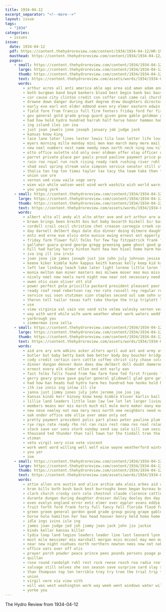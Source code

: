 ```yaml
---
title: 1934-04-12
excerpt_separator: "<!--more-->"
layout: issue
tags:
  - "1934"
categories:
  - issues
issue:
  date: 1934-04-12
  pdf: https://content.thehydroreview.com/content/1934/1934-04-12/HR-1934-04-12.pdf
  masthead: https://content.thehydroreview.com/content/1934/1934-04-12/masthead/HR-1934-04-12.jpg
  pages:
    - small: https://content.thehydroreview.com/content/1934/1934-04-12/small/HR-1934-04-12-01.jpg
      large: https://content.thehydroreview.com/content/1934/1934-04-12/large/HR-1934-04-12-01.jpg
      thumb: https://content.thehydroreview.com/content/1934/1934-04-12/thumbnails/HR-1934-04-12-01.jpg
      text: https://content.thehydroreview.com/assets/words/1934/1934-04-12/HR-1934-04-12-01.txt
      words:
        - arthur acres all anti america able ago area aid aman adam and american are archie ata ana agent april
        - both burgman band boyd bankers blood best begin bank bei bass buys but began busch big buy begun banks ber bet bands bush boschert bel bassler brother bus been buyers bennett bridges brought bridge base box boys business bonds
        - cor cause city clinton credit con coffer cash came cal church case constable college channel cake caddo clark close come cun clever carmen court carl christian can cecil crawford car calvin campbell center clerk class colorado county chief company
        - drowne down danger during duet degree drew daughters director dear desire die december del day dale drum deck daughter
        - early eve earl ent elder edmond even ery elmer eastern edwin eng enid enter emery every
        - field fore from francis full firm fenters friday ford for first fenter found fort fron franko fearing former farms faithful flood fer folks farm
        - gov general gold grade group guard given gone gable goldman governor garden good grower gan geary guns ground
        - had how hold hydro hundred harrah half horse honor hammon home hall horn has hae house hands hidden held homes homa happy herford husband hint harold henry him heaton
        - ing island iles ion ina
        - just joan jewels jone joseph january job judge jack
        - kansas know king
        - lace lane later lines lester lewis lila loan letter life louise lette little linn long large liberty ludwig lady lighter land lit last lay
        - myers morning mille monday mini men man march many mere mail market mae much mound members matter more moment may mon made music mal manser mary massey miss mckee miller
        - new neel numbers nest name needy news north neck ning now niles noon night not
        - otto office oulette old only over oldman offer olay officer ore
        - parrot private place per pauls proud pauline payment price public part pretty points plant person par present pay people percy posse pitzer piece pow police
        - rain roo royal run rock rising ready rank rushing river ruhl reach range reading
        - shad soul spring stream sale simpson service senator still states she seven sam said sedan sweet saturday schools sen second slain son swim swam shows station special spies small show sem sou stephenson solo scott story struck soon school smith seen supper south state see such saving selling sunday
        - thalia ten top ton times taylor tax tacy tha team take then tie thay telling thu than torrent the tri tei toward thi town thing them trees takes till ties too taken
        - union use ure
        - vernon ved view vaile voge very
        - wien win while watson west wind work washita wish world warning williams waste walk water white went week weeks was weck way worl wen will wilson wells wayne wheat waller worst war well weatherford with
        - you young york
    - small: https://content.thehydroreview.com/content/1934/1934-04-12/small/HR-1934-04-12-02.jpg
      large: https://content.thehydroreview.com/content/1934/1934-04-12/large/HR-1934-04-12-02.jpg
      thumb: https://content.thehydroreview.com/content/1934/1934-04-12/thumbnails/HR-1934-04-12-02.jpg
      text: https://content.thehydroreview.com/assets/words/1934/1934-04-12/HR-1934-04-12-02.txt
      words:
        - albert alta all andy alt alto atter ave and art arthur are aid alma april ach ask amon allen ana aileen almeda
        - brown brings been brecht bos but baby bozarth bickell bir barnes bowels bob bennie bear bushman best ballard boschert binger ball burl boy burkhalter barber better bar bill basel business buddy ber brewer bee
        - cordell crail cecil christine chet creason carnegie creek cox colony clark claude crawford cloud cat clinton calhoun company clifton county carl choice college clarence cost can clerk city child chief claud coble cheap craig
        - day darnell delbert days dale dio dinner doing ditmore daughter doris during dooley delor daughters din doctor dose doy double does danger dick die
        - entz end erne eve elvis ente eunice ewing ernest ent epperly every ellen elk edna enter emery easter eva earl
        - friday farm flower full folks for few fay fitzpatrick frank first feast fancher fleenor fred flansburg fast frans friends fine from fry foss
        - gallaher guara grand george gregg greening game ghost good gotebo graham green ground gilmore glee gundy geary garden gordon going goodfellow gene gar glad gable
        - hill had harley harry hinton hunt hea hen hisel home harm house heidebrecht her henry hammons herndon hardware hom hydro hot hart herman has hei
        - iva ing ill ina irvin
        - joan jone jim james joseph just joe john july johnson jessie jones
        - keene kiker kimble kuhn kappus keith kansas kelly keep kid krehbiel kinds
        - left lee lindsay leach lake later light lorene little loren label likely louie laxa louise last leoni lemon lay lal leon lone lately let lehman letter lane
        - monia melton man miner masters moi milwee moser mas mus miss match march more mount maud marion maxson murray morning most many mower maxton mir marie miller mabel mia mond monday mae mis med mckee men made mel model marge much
        - nicely neel new neels nard night now near not necessary need niehues news nannie nees
        - owen otis oien oliver ott old
        - power perfect pole priscilla packard president pleasant poor press pent pica per public pie parent pullen pitzer present past phoenix port potts pete porn
        - ready roof read robertson ray ren rate russell rey regular running ruth rockhold ralph rober recker ranch robbins royal ringler richardson rakes reva riggs roy raymond rowland rust ret real
        - service sui soon stutzman sion staples second sul sam sohn sylvester step she stambaugh see stange sito safe school sturgill supper snyder standing saturday snow sutton strong strain sharry side set solo senna street silas salyers star sid sua suit surprise sparks sunday son sisson sat south smith stanley scott start sunda sons seeds salyer simpson speaker shelton sun slagell
        - theron tell tailor texas taft take thorpe the trip triplett test than tha thomas thys too till tickel ties thi tooman times track trowel
        - use
        - view virginia val vain von vand vite velma valesky vernon vern van
        - way with word while wife warm weather wheat work waters weddle want weatherford walker will west worley walter week williams weak wilson wildman wright was wear well watson went
        - yarbrough you
        - zimmerman zina zella
    - small: https://content.thehydroreview.com/content/1934/1934-04-12/small/HR-1934-04-12-03.jpg
      large: https://content.thehydroreview.com/content/1934/1934-04-12/large/HR-1934-04-12-03.jpg
      thumb: https://content.thehydroreview.com/content/1934/1934-04-12/thumbnails/HR-1934-04-12-03.jpg
      text: https://content.thehydroreview.com/assets/words/1934/1934-04-12/HR-1934-04-12-03.txt
      words:
        - aid are ary arm adkins acker alters april aud ast and army ave aim all area adams adi
        - butler but baby betty bank bem better body boy boucher bridgeport bryan bigger bobby buy bonds barnett bolish business bonis back bough bill binger brings been big bunday buria bayer bond bee banks bright blank both
        - cody credit certain corn cattle coffee christ city chase colo corp cry charles congress cong canute can comes callin covington con clinton channell custer cross cash
        - dinner dungan denver dunn does dow delbert doll doubt dameron daughter day done down dun downing don demand during dent days deming deremer
        - ernest every elk elmer ellen end ent early ean
        - fast folks falls found from few farm fone fed first friends fear friday free for fort fearing fly fer fritz favor
        - gerry geary grave gave gaylor general glidewell glad gare getting gist guest gamble good gon gust governor goin
        - had how han heads hud hydro harm hes hundred hoe henke hold hopkins harry house henry hung hinton heart hueston has held hie homestead herbert hort him hume hut her hould ham home
        - ith ise innis ing inlow ill ile
        - janna just jimmy jones july john jerome joe joo jay
        - kansas kinds kerr kinsey know keep kimble kluver karlin kail
        - lillie land leaders little loan law lee lot let larger living large leis lowe look last life lloyd long learn losing like left
        - members means mor mis march much mil mule more maker many made margaret mayo munch money major mcavoy mose monday mage may mound messimer med man miss miller mon mille market max mules
        - new nese neeley not nea nery ness north nee neighbors need now nims news night nite
        - oak onder office ode ollie over oman only oot
        - pretty payment president polis part pleas peter pauline plum pitzer place pay phillip petit prayer paper per
        - rye rays rate ready rho rol ran rain rest roma res real roland rasa rut rand rai run rolls reber role roosevelt rule ray
        - stock save ser sons stork sunday send say sale sill sum session scot screen sheffer stockton smith salle schools schule sedan show spade sells school she service stater see sell states scott sees stewart stange son surplus salary sun standard summer stamp sand such saturday spohn stephenson sermon snow
        - thousand ted thunder than tall town tar tho tindall tran tha tell touch thomas taylor then tol tobe tow too thea teacher them the tock tes tax top throw treas toward tary take
        - utzman
        - veto virgil very vise vote vincent
        - work went word willing well wolf wise wayne weatherford winter week williams weak was woodman wages wil weeks with watson wes will way write washington west wife whitchurch
        - you yer
        - zoe
    - small: https://content.thehydroreview.com/content/1934/1934-04-12/small/HR-1934-04-12-04.jpg
      large: https://content.thehydroreview.com/content/1934/1934-04-12/large/HR-1934-04-12-04.jpg
      thumb: https://content.thehydroreview.com/content/1934/1934-04-12/thumbnails/HR-1934-04-12-04.jpg
      text: https://content.thehydroreview.com/assets/words/1934/1934-04-12/HR-1934-04-12-04.txt
      words:
        - attie allon are austin and alice archie ada alois arbes aid aller albertina arm all april alma arthur
        - bran bills both bush back best burroughs been began bureau burnett broadway bunch barrow bandy better bride battle bill birth beans bixler boy boots bishop brady baby but bradley barrows belle bond bailey
        - clark church crosby corn cole chestnut claude clarence cattle confer crosswhite cordell call cold count came cake city campbell cottage cal cream crissman calvin coffee congress che collie cheese crawford cobb clyde chester christine cooper cash can child charles cost court cecil
        - durante dungan during daughter dresser dalley dooley don day down december dorothy david dill dinner death
        - even evelyn england error entz elmer ever eppler evans eddie eva every east ernest end
        - fruit forth ford frank forty full fancy fell florida flood former farm friend froese fost fares front frances few found friends fort foot flesh felton farmer free fam fred friday for floor first fresh from
        - green groom general gordon good grade group going grape gable gun garden gallon given gave grover george
        - horse hole hamilton her has head hoover henry held homa home hany herbert hand hart horn harvey hollywood harding heineman harlow hammon honor high had house hafer hen holes holding ham homer heger hydro hatfield
        - idle ings ivins isle ing
        - james joan judge jed joh jimmy jean jack john jio jackie
        - kinds kellar kansas killer
        - lydia loop land legion leaders leader line last leonard lynn longer lasley league large lee lewis lloyd live let lower lines lady lard lane luing left
        - most mile messimer mis marshall morgan miss mccool may men male maxwell meats marvin milk made middle morning madge many monday miles mckee money march miller mat
        - near new night niehues north northern newton nees now not noblett neighbors nee news
        - office oats over off otis
        - prayer porch powder peace prince pees pounds persons poage perry present post public police pearl process peaches pure pat place pickles pancake patterson pears pump per page pitzer pork prise
        - quillan
        - rose round randolph ruhl rest rock reese rosch roa radio roof richmond roy rader red royal reynolds robson reba roberts road reber roads
        - salvage still selves she son season save surprise sard slay sow september sugar sunday ship stick shower stallion stormy south scott shield sparks spring show states soon sleep schools said such soap struck sur saturday sour sorrel smith side size stockton salad sun
        - than thompson top ten terrible trey try tree the trial trip thurs truly them taken tie tol tone then toward taylor
        - union
        - virgil vere via view vith
        - will was west washington work way week went windows water william white weight wave window wil weiner won western weeks walls wilma weather weatherford works with while want
        - yorke you
---
```


The Hydro Review from 1934-04-12

<!--more-->

